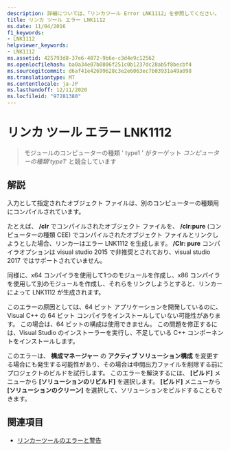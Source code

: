 ```yaml
---
description: 詳細については、「リンカツール Error LNK1112」を参照してください。
title: リンカ ツール エラー LNK1112
ms.date: 11/04/2016
f1_keywords:
- LNK1112
helpviewer_keywords:
- LNK1112
ms.assetid: 425793d8-37e6-4072-9b6e-c3d4e9c12562
ms.openlocfilehash: ba0a34e07b0806f251c0b1237dc28ab5f8becbf4
ms.sourcegitcommit: d6af41e42699628c3e2e6063ec7b03931a49a098
ms.translationtype: MT
ms.contentlocale: ja-JP
ms.lasthandoff: 12/11/2020
ms.locfileid: "97281380"
---
```

# <a name="linker-tools-error-lnk1112"></a>リンカ ツール エラー LNK1112

> モジュールのコンピューターの種類 ' type1 ' がターゲット *コンピューターの種類*'*type1*' と競合しています

## <a name="remarks"></a>解説

入力として指定されたオブジェクト ファイルは、別のコンピューターの種類用にコンパイルされています。

たとえば、 **/clr** でコンパイルされたオブジェクト ファイルを、 **/clr:pure** (コンピューターの種類 CEE) でコンパイルされたオブジェクト ファイルとリンクしようとした場合、リンカーはエラー LNK1112 を生成します。 **/Clr: pure** コンパイラオプションは visual studio 2015 で非推奨とされており、visual studio 2017 ではサポートされていません。

同様に、x64 コンパイラを使用して1つのモジュールを作成し、x86 コンパイラを使用して別のモジュールを作成し、それらをリンクしようとすると、リンカーによって LNK1112 が生成されます。

このエラーの原因としては、64 ビット アプリケーションを開発しているのに、Visual C++ の 64 ビット コンパイラをインストールしていない可能性があります。 この場合は、64 ビットの構成は使用できません。 この問題を修正するには、Visual Studio のインストーラーを実行し、不足している C++ コンポーネントをインストールします。

このエラーは、 **構成マネージャー** の **アクティブ ソリューション構成** を変更する場合にも発生する可能性があり、その場合は中間出力ファイルを削除する前にプロジェクトのビルドを試行します。 このエラーを解決するには、 **[ビルド]** メニューから **[ソリューションのリビルド]** を選択します。 **[ビルド]** メニューから **[ソリューションのクリーン]** を選択して、ソリューションをビルドすることもできます。

## <a name="see-also"></a>関連項目

- [リンカーツールのエラーと警告](../../error-messages/tool-errors/linker-tools-errors-and-warnings.md)
